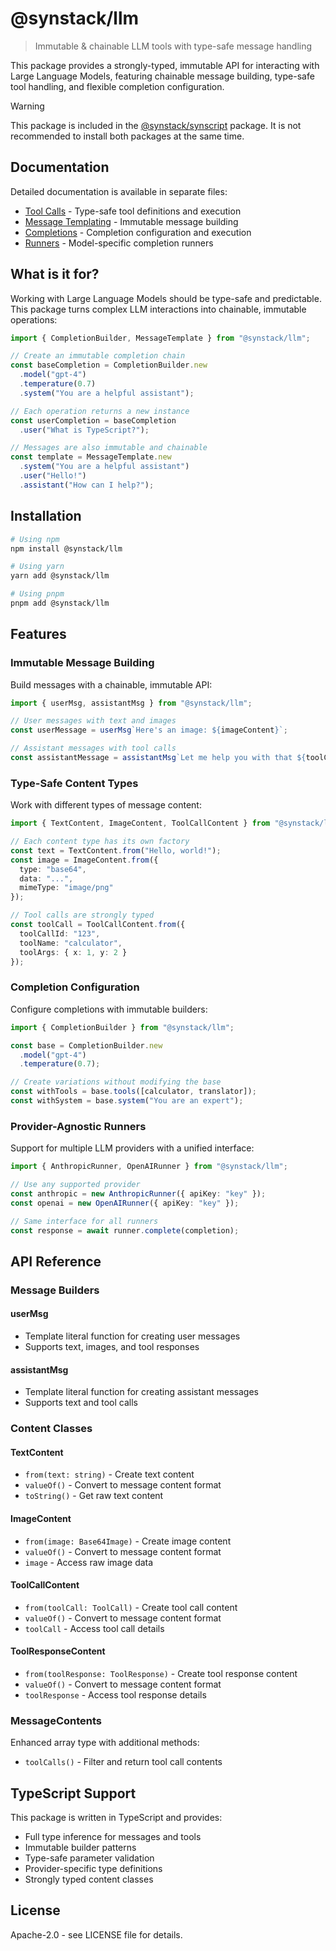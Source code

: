 # @synstack/llm

> Immutable & chainable LLM tools with type-safe message handling

This package provides a strongly-typed, immutable API for interacting with Large Language Models, featuring chainable message building, type-safe tool handling, and flexible completion configuration.

> [!WARNING]
> This package is included in the [@synstack/synscript](https://github.com/pAIrprogio/synscript) package. It is not recommended to install both packages at the same time.

## Documentation

Detailed documentation is available in separate files:
- [Tool Calls](docs/tool-calls.md) - Type-safe tool definitions and execution
- [Message Templating](docs/message-templating.md) - Immutable message building
- [Completions](docs/completion.md) - Completion configuration and execution
- [Runners](docs/runners.md) - Model-specific completion runners

## What is it for?

Working with Large Language Models should be type-safe and predictable. This package turns complex LLM interactions into chainable, immutable operations:

```typescript
import { CompletionBuilder, MessageTemplate } from "@synstack/llm";

// Create an immutable completion chain
const baseCompletion = CompletionBuilder.new
  .model("gpt-4")
  .temperature(0.7)
  .system("You are a helpful assistant");

// Each operation returns a new instance
const userCompletion = baseCompletion
  .user("What is TypeScript?");

// Messages are also immutable and chainable
const template = MessageTemplate.new
  .system("You are a helpful assistant")
  .user("Hello!")
  .assistant("How can I help?");
```

## Installation

```bash
# Using npm
npm install @synstack/llm

# Using yarn
yarn add @synstack/llm

# Using pnpm
pnpm add @synstack/llm
```

## Features

### Immutable Message Building

Build messages with a chainable, immutable API:

```typescript
import { userMsg, assistantMsg } from "@synstack/llm";

// User messages with text and images
const userMessage = userMsg`Here's an image: ${imageContent}`;

// Assistant messages with tool calls
const assistantMessage = assistantMsg`Let me help you with that ${toolCall}`;
```

### Type-Safe Content Types

Work with different types of message content:

```typescript
import { TextContent, ImageContent, ToolCallContent } from "@synstack/llm";

// Each content type has its own factory
const text = TextContent.from("Hello, world!");
const image = ImageContent.from({
  type: "base64",
  data: "...",
  mimeType: "image/png"
});

// Tool calls are strongly typed
const toolCall = ToolCallContent.from({
  toolCallId: "123",
  toolName: "calculator",
  toolArgs: { x: 1, y: 2 }
});
```

### Completion Configuration

Configure completions with immutable builders:

```typescript
import { CompletionBuilder } from "@synstack/llm";

const base = CompletionBuilder.new
  .model("gpt-4")
  .temperature(0.7);

// Create variations without modifying the base
const withTools = base.tools([calculator, translator]);
const withSystem = base.system("You are an expert");
```

### Provider-Agnostic Runners

Support for multiple LLM providers with a unified interface:

```typescript
import { AnthropicRunner, OpenAIRunner } from "@synstack/llm";

// Use any supported provider
const anthropic = new AnthropicRunner({ apiKey: "key" });
const openai = new OpenAIRunner({ apiKey: "key" });

// Same interface for all runners
const response = await runner.complete(completion);
```

## API Reference

### Message Builders

#### userMsg
- Template literal function for creating user messages
- Supports text, images, and tool responses

#### assistantMsg
- Template literal function for creating assistant messages
- Supports text and tool calls

### Content Classes

#### TextContent
- `from(text: string)` - Create text content
- `valueOf()` - Convert to message content format
- `toString()` - Get raw text content

#### ImageContent
- `from(image: Base64Image)` - Create image content
- `valueOf()` - Convert to message content format
- `image` - Access raw image data

#### ToolCallContent
- `from(toolCall: ToolCall)` - Create tool call content
- `valueOf()` - Convert to message content format
- `toolCall` - Access tool call details

#### ToolResponseContent
- `from(toolResponse: ToolResponse)` - Create tool response content
- `valueOf()` - Convert to message content format
- `toolResponse` - Access tool response details

### MessageContents

Enhanced array type with additional methods:
- `toolCalls()` - Filter and return tool call contents

## TypeScript Support

This package is written in TypeScript and provides:
- Full type inference for messages and tools
- Immutable builder patterns
- Type-safe parameter validation
- Provider-specific type definitions
- Strongly typed content classes

## License

Apache-2.0 - see LICENSE file for details.
